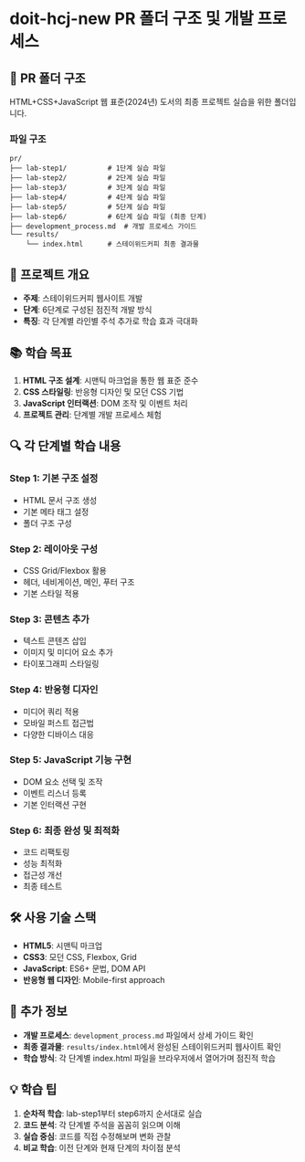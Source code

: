 # doit-hcj-new PR 폴더 구조 및 개발 프로세스

## 📁 PR 폴더 구조

HTML+CSS+JavaScript 웹 표준(2024년) 도서의 최종 프로젝트 실습을 위한 폴더입니다.

### 파일 구조
```
pr/
├── lab-step1/          # 1단계 실습 파일
├── lab-step2/          # 2단계 실습 파일  
├── lab-step3/          # 3단계 실습 파일
├── lab-step4/          # 4단계 실습 파일
├── lab-step5/          # 5단계 실습 파일
├── lab-step6/          # 6단계 실습 파일 (최종 단계)
├── development_process.md  # 개발 프로세스 가이드
└── results/
    └── index.html      # 스테이위드커피 최종 결과물
```

## 🎯 프로젝트 개요

- **주제**: 스테이위드커피 웹사이트 개발
- **단계**: 6단계로 구성된 점진적 개발 방식
- **특징**: 각 단계별 라인별 주석 추가로 학습 효과 극대화

## 📚 학습 목표

1. **HTML 구조 설계**: 시맨틱 마크업을 통한 웹 표준 준수
2. **CSS 스타일링**: 반응형 디자인 및 모던 CSS 기법
3. **JavaScript 인터랙션**: DOM 조작 및 이벤트 처리
4. **프로젝트 관리**: 단계별 개발 프로세스 체험

## 🔍 각 단계별 학습 내용

### Step 1: 기본 구조 설정
- HTML 문서 구조 생성
- 기본 메타 태그 설정
- 폴더 구조 구성

### Step 2: 레이아웃 구성  
- CSS Grid/Flexbox 활용
- 헤더, 네비게이션, 메인, 푸터 구조
- 기본 스타일 적용

### Step 3: 콘텐츠 추가
- 텍스트 콘텐츠 삽입
- 이미지 및 미디어 요소 추가
- 타이포그래피 스타일링

### Step 4: 반응형 디자인
- 미디어 쿼리 적용
- 모바일 퍼스트 접근법
- 다양한 디바이스 대응

### Step 5: JavaScript 기능 구현
- DOM 요소 선택 및 조작
- 이벤트 리스너 등록
- 기본 인터랙션 구현

### Step 6: 최종 완성 및 최적화
- 코드 리팩토링
- 성능 최적화
- 접근성 개선
- 최종 테스트

## 🛠️ 사용 기술 스택

- **HTML5**: 시맨틱 마크업
- **CSS3**: 모던 CSS, Flexbox, Grid
- **JavaScript**: ES6+ 문법, DOM API
- **반응형 웹 디자인**: Mobile-first approach

## 📖 추가 정보

- **개발 프로세스**: `development_process.md` 파일에서 상세 가이드 확인
- **최종 결과물**: `results/index.html`에서 완성된 스테이위드커피 웹사이트 확인
- **학습 방식**: 각 단계별 index.html 파일을 브라우저에서 열어가며 점진적 학습

## 💡 학습 팁

1. **순차적 학습**: lab-step1부터 step6까지 순서대로 실습
2. **코드 분석**: 각 단계별 주석을 꼼꼼히 읽으며 이해
3. **실습 중심**: 코드를 직접 수정해보며 변화 관찰
4. **비교 학습**: 이전 단계와 현재 단계의 차이점 분석